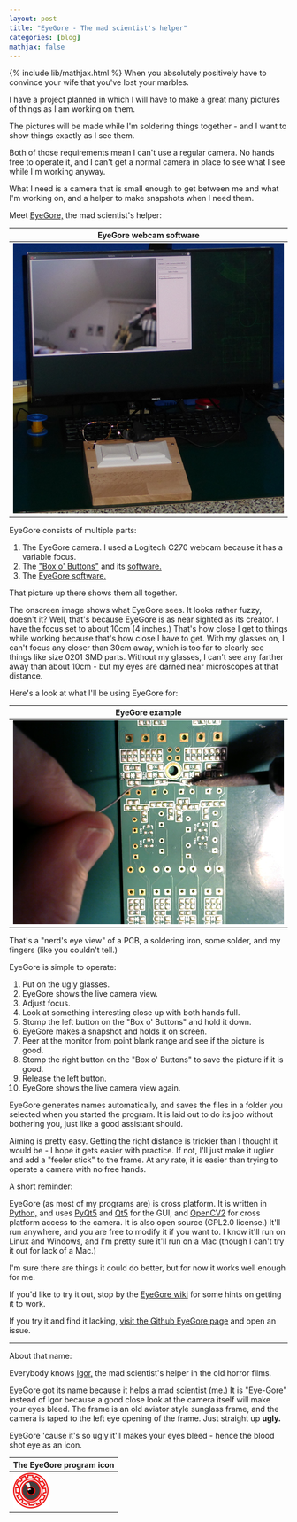 ```yaml
---
layout: post
title: "EyeGore - The mad scientist's helper"
categories: [blog]
mathjax: false
---
```

{% include lib/mathjax.html %}
When you absolutely positively have to convince your wife that you've lost your marbles.

I have a project planned in which I will have to make a great many pictures of things as I am working on them.

The pictures will be made while I'm soldering things together - and I want to show things exactly as I see them.

Both of those requirements mean I can't use a regular camera.  No hands free to operate it, and I can't get a normal camera in place to see what I see while I'm working anyway.

What I need is a camera that is small enough to get between me and what I'm working on, and a helper to make snapshots when I need them.

Meet [EyeGore,](https://github.com/JosephEoff/EyeGore) the mad scientist's helper:

|EyeGore webcam software|
|-------|
|![EyeGore](/assets/2020-01-31-eyegore/eyegore.jpg)|

EyeGore consists of multiple parts:

1.  The EyeGore camera.  I used a Logitech C270 webcam because it has a variable focus.
2.  The ["Box o' Buttons"](boxobuttons) and its [software.](https://github.com/JosephEoff/BoxOButtons)
3.  The [EyeGore software.](https://github.com/JosephEoff/EyeGore)

That picture up there shows them all together.  

The onscreen image shows what EyeGore sees.  It looks rather fuzzy, doesn't it?  Well, that's because EyeGore is as near sighted as its creator.  I have the focus set to about 10cm (4 inches.)  That's how close I get to things while working because that's how close I have to get.  With my glasses on, I can't focus any closer than 30cm away, which is too far to clearly see things like size 0201 SMD parts.  Without my glasses, I can't see any farther away than about 10cm - but my eyes are darned near microscopes at that distance.

Here's a look at what I'll be using EyeGore for:

|EyeGore example|
|-------|
|![EyeGore example](/assets/2020-01-31-eyegore/eyegoreexample.png)|

That's a "nerd's eye view" of a PCB, a soldering iron, some solder, and my fingers (like you couldn't tell.)

EyeGore is simple to operate:

1.  Put on the ugly glasses.
2.  EyeGore shows the live camera view.
3.  Adjust focus.
4.  Look at something interesting close up with both hands full.
5.  Stomp the left button on the "Box o' Buttons" and hold it down.  
6.  EyeGore makes a snapshot and holds it on screen.
7.  Peer at the monitor from point blank range and see if the picture is good.
8.  Stomp the right button on the "Box o' Buttons" to save the picture if it is good.
9.  Release the left button.
10.  EyeGore shows the live camera view again.

EyeGore generates names automatically, and saves the files in a folder you selected when you started the program.  It is laid out to do its job without bothering you, just like a good assistant should.

Aiming is pretty easy.  Getting the right distance is trickier than I thought it would be - I hope it gets easier with practice.  If not, I'll just make it uglier and add a "feeler stick" to the frame.  At any rate, it is easier than trying to operate a camera with no free hands.

A short reminder:

EyeGore (as most of my programs are) is cross platform.  It is written in [Python,](https://www.python.org/) and uses [PyQt5](https://pypi.org/project/PyQt5/) and [Qt5](https://www.qt.io/) for the GUI, and [OpenCV2](https://pypi.org/project/opencv-python/) for cross platform access to the camera.  It is also open source (GPL2.0 license.)  It'll run anywhere, and you are free to modify it if you want to.  I know it'll run on Linux and Windows, and I'm pretty sure it'll run on a Mac (though I can't try it out for lack of a Mac.)

I'm sure there are things it could do better, but for now it works well enough for me.

If you'd like to try it out, stop by the [EyeGore wiki](https://github.com/JosephEoff/EyeGore/wiki) for some hints on getting it to work.

If you try it and find it lacking, [visit the Github EyeGore page](https://github.com/JosephEoff/EyeGore/issues) and open an issue.

---------------------

About that name:

Everybody knows [Igor,](https://en.wikipedia.org/wiki/Igor_(character)) the mad scientist's helper in the old horror films.

EyeGore got its name because it helps a mad scientist (me.)  It is "Eye-Gore" instead of Igor because a good close look at the camera itself will make your eyes bleed.  The frame is an old aviator style sunglass frame, and the camera is taped to the left eye opening of the frame.  Just straight up **ugly.**  

EyeGore 'cause it's so ugly it'll makes your eyes bleed - hence the blood shot eye as an icon.

|The EyeGore program icon|
|------------------------|
|![The EyeGore program icon](/assets/2020-01-31-eyegore/eyegore.png)|


